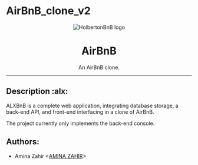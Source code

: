 # AirBnB_clone_v2
<p align="center">
  <img src="https://github.com/AMINAazed/AirBnB_clone/blob/master/assets/hbnb_logo.png" alt="HolbertonBnB logo">
</p>

<h1 align="center">AirBnB</h1>
<p align="center">An AirBnB clone.</p>

---
## Description :alx:

ALXBnB is a complete web application, integrating database storage,
a back-end API, and front-end interfacing in a clone of AirBnB.

The project currently only implements the back-end console.

## Authors:
* Amina Zahir <[AMINA ZAHIR](https://github.com/AMINAazed)>
